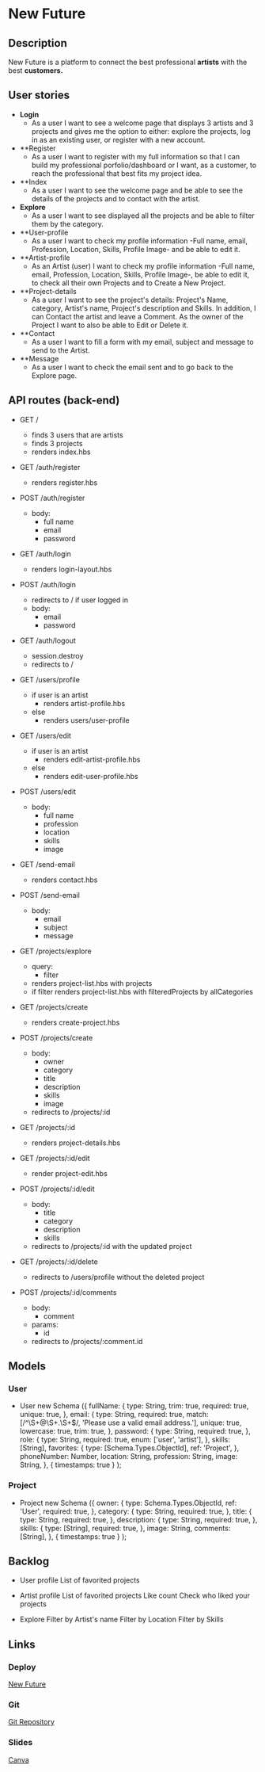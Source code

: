 # New Future

## Description

New Future is a platform to connect the best professional **artists** with the best **customers.**

## User stories

- **Login** 
  - As a user I want to see a welcome page that displays 3 artists and 3 projects and gives me the option to either: explore the projects, log in as an existing user, or register with a new account.
- **Register 
  - As a user I want to register with my full information so that I can build my professional porfolio/dashboard or I want, as a customer, to reach the professional that best fits my project idea.
- **Index 
  - As a user I want to see the welcome page and be able to see the details of the projects and to contact with the artist.
- **Explore** 
  - As a user I want to see displayed all the projects and be able to filter them by the category.
- **User-profile 
  - As a user I want to check my profile information -Full name, email, Profession, Location, Skills, Profile Image- and be able to edit it.
- **Artist-profile 
  - As an Artist (user) I want to check my profile information -Full name, email, Profession, Location, Skills, Profile Image-, be able to edit it, to check all their own Projects and to Create a New Project.
- **Project-details 
  - As a user I want to see the project's details: Project's Name, category, Artist's name, Project's description and Skills. In addition, I can Contact the artist and leave a Comment. As the owner of the Project I want to also be able to Edit or Delete it.
- **Contact  
  - As a user I want to fill a form with my email, subject and message to send to the Artist.
- **Message 
  - As a user I want to check the email sent and to go back to the Explore page.

## API routes (back-end)

- GET /
  - finds 3 users that are artists
  - finds 3 projects
  - renders index.hbs

- GET /auth/register
  - renders register.hbs

- POST /auth/register
  - body:
    - full name
    - email
    - password
    
- GET /auth/login
  - renders login-layout.hbs

- POST /auth/login
  - redirects to / if user logged in
  - body:
    - email
    - password

- GET /auth/logout
  - session.destroy
  - redirects to /
  
- GET /users/profile
  - if user is an artist
    - renders artist-profile.hbs
  - else
    - renders users/user-profile

- GET /users/edit
  - if user is an artist
    - renders edit-artist-profile.hbs
  - else
    - renders edit-user-profile.hbs

- POST /users/edit
  - body:
    - full name
    - profession
    - location
    - skills
    - image
    
- GET /send-email
  - renders contact.hbs

- POST /send-email
  - body:
    - email
    - subject
    - message

- GET /projects/explore
  - query:
    - filter
  - renders project-list.hbs with projects
  - if filter renders project-list.hbs with filteredProjects by allCategories

- GET /projects/create
  - renders create-project.hbs

- POST /projects/create
  - body:
    - owner
    - category
    - title
    - description
    - skills
    - image
  - redirects to /projects/:id

- GET /projects/:id
  - renders project-details.hbs

- GET /projects/:id/edit
  - render project-edit.hbs

- POST /projects/:id/edit
  - body:
    - title
    - category
    - description
    - skills
  - redirects to /projects/:id with the updated project

- GET /projects/:id/delete
  - redirects to /users/profile without the deleted project

- POST /projects/:id/comments
  - body:
    - comment
  - params:
    - id
  - redirects to /projects/:comment.id

## Models

### User

- User new Schema ({
    fullName: {
      type: String,
      trim: true,
      required: true,
      unique: true,
    },
    email: {
      type: String,
      required: true,
      match: [/^\S+@\S+\.\S+$/, 'Please use a valid email address.'],
      unique: true,
      lowercase: true,
      trim: true,
    },
    password: {
      type: String,
      required: true,
    },
    role: {
      type: String,
      required: true,
      enum: ['user', 'artist'],
    },
    skills: [String],
    favorites: {
      type: [Schema.Types.ObjectId],
      ref: 'Project',
    },
    phoneNumber: Number,
    location: String,
    profession: String,
    image: String,
  },
  { timestamps: true }
);

### Project

- Project new Schema ({
    owner: {
      type: Schema.Types.ObjectId,
      ref: 'User',
      required: true,
    },
    category: {
      type: String,
      required: true,
    },
    title: {
      type: String,
      required: true,
    },
    description: {
      type: String,
      required: true,
    },
    skills: {
      type: [String],
      required: true,
    },
      image: String,
      comments: [String],
    },
    { timestamps: true }
  );

## Backlog

- User profile
  List of favorited projects

- Artist profile
  List of favorited projects
  Like count
  Check who liked your projects

- Explore
  Filter by Artist's name
  Filter by Location
  Filter by Skills

## Links

### Deploy

[New Future](https://clumsy-snaps-ant.cyclic.app/)

### Git

[Git Repository](https://github.com/li0nh4z3/m2-project)

### Slides

[Canva](https://www.canva.com/design/DAFeAGspR8I/6y2KDF900bNvXyScHMUJ0g/edit?utm_content=DAFeAGspR8I&utm_campaign=designshare&utm_medium=link2&utm_source=sharebutton)

